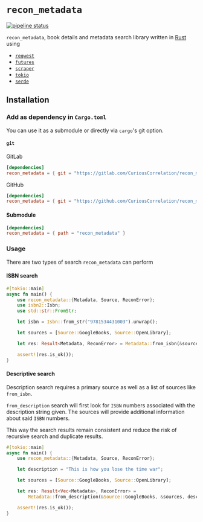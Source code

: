 # `recon_metadata`

[![pipeline status](https://gitlab.com/CuriousCorrelation/recon_metadata/badges/main/pipeline.svg)](https://gitlab.com/CuriousCorrelation/recon_metadata/-/commits/main) 

`recon_metadata`, book details and metadata search library written in [Rust](https://www.rust-lang.org/) using

- [`reqwest`](https://docs.rs/reqwest/0.11.4/reqwest/)
- [`futures`](https://docs.rs/futures/0.3.17/futures/)
- [`scraper`](https://docs.rs/scraper/0.12.0/scraper/)
- [`tokio`](https://tokio.rs/)
- [`serde`](serde.rs/)

## Installation

### Add as dependency in `Cargo.toml`

You can use it as a submodule or directly via `cargo`'s git option.

#### `git`

GitLab
``` toml
[dependencies]
recon_metadata = { git = "https://gitlab.com/CuriousCorrelation/recon_metadata" }
```

GitHub
``` toml
[dependencies]
recon_metadata = { git = "https://github.com/CuriousCorrelation/recon_metadata" }
```

#### Submodule
``` toml
[dependencies]
recon_metadata = { path = "recon_metadata" }
```

### Usage

There are two types of search `recon_metadata` can perform

#### ISBN search

``` rust
#[tokio::main]
async fn main() {
    use recon_metadata::{Metadata, Source, ReconError};
    use isbn2::Isbn;
    use std::str::FromStr;

    let isbn = Isbn::from_str("9781534431003").unwrap();

    let sources = [Source::GoogleBooks, Source::OpenLibrary];

    let res: Result<Metadata, ReconError> = Metadata::from_isbn(&sources, &isbn).await;

    assert!(res.is_ok());
}
```

#### Descriptive search

Description search requires a primary source as well as a list of sources like `from_isbn`.

`from_description` search will first look for `ISBN` numbers associated with the description string given.
The sources will provide additional information about said `ISBN` numbers.

This way the search results remain consistent and reduce the risk of recursive search and duplicate results.
``` rust
#[tokio::main]
async fn main() {
    use recon_metadata::{Metadata, Source, ReconError};

    let description = "This is how you lose the time war";

    let sources = [Source::GoogleBooks, Source::OpenLibrary];

    let res: Result<Vec<Metadata>, ReconError> =
        Metadata::from_description(&Source::GoogleBooks, &sources, description).await;

    assert!(res.is_ok());
}
```
